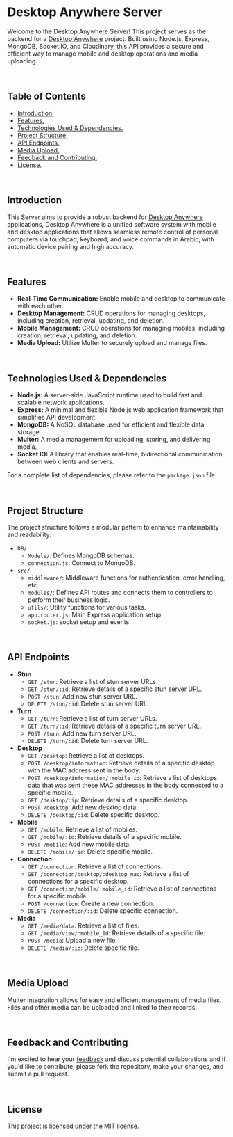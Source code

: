 # Desktop Anywhere Server


Welcome to the Desktop Anywhere Server! This project serves as the backend for a [Desktop Anywhere](https://github.com/Hossam-H22/DesktopAnyWhere_GP) project. Built using Node.js, Express, MongoDB, Socket.IO, and Cloudinary, this API provides a secure and efficient way to manage mobile and desktop operations and media uploading.



<br>



## Table of Contents

- [ Introduction. ](#Introduction)
- [ Features. ](#Features)
- [ Technologies Used & Dependencies. ](#Technologies_Used)
- [ Project Structure. ](#Project_Structure)
- [ API Endpoints. ](#API_Endpoints)
- [ Media Upload. ](#Media_Upload)
- [ Feedback and Contributing. ](#Feedback_Contributing)
- [ License. ](#License)



<br>



<a id="Introduction"></a>

## Introduction
This Server aims to provide a robust backend for [Desktop Anywhere](https://github.com/Hossam-H22/DesktopAnyWhere_GP) applications, Desktop Anywhere is a unified software system with mobile and desktop applications that allows seamless remote control of personal computers via touchpad, keyboard, and voice commands in Arabic, with automatic device pairing and high accuracy. 





<br>



<a id="Features"></a>

## Features

- **Real-Time Communication:** Enable mobile and desktop to communicate with each other.
- **Desktop Management:** CRUD operations for managing desktops, including creation, retrieval, updating, and deletion.
- **Mobile Management:** CRUD operations for managing mobiles, including creation, retrieval, updating, and deletion.
- **Media Upload:** Utilize Multer to securely upload and manage files.




<br>



<a id="Technologies_Used"></a>

## Technologies Used & Dependencies
- **Node.js:** A server-side JavaScript runtime used to build fast and scalable network applications.
- **Express:** A minimal and flexible Node.js web application framework that simplifies API development.
- **MongoDB:** A NoSQL database used for efficient and flexible data storage.
- **Multer:** A media management for uploading, storing, and delivering media.
- **Socket IO:** A library that enables real-time, bidirectional communication between web clients and servers.

For a complete list of dependencies, please refer to the `package.json` file.






<br>



<a id="Project_Structure"></a>

## Project Structure
The project structure follows a modular pattern to enhance maintainability and readability:

* `DB/`
    * `Models/`: Defines MongoDB schemas.
    * `connection.js`: Connect to MongoDB.
* `src/`
    * `middleware/`: Middleware functions for authentication, error handling, etc.
    * `modules/`: Defines API routes and connects them to controllers to perform their business logic.
    * `utils/`: Utility functions for various tasks.
    * `app.router.js`: Main Express application setup.
    * `socket.js`: socket setup and events.



<br>



<a id="API_Endpoints"></a>

## API Endpoints
* **Stun**
  * `GET /stun`: Retrieve a list of stun server URLs.
  * `GET /stun/:id`: Retrieve details of a specific stun server URL.
  * `POST /stun`: Add new stun server URL.
  * `DELETE /stun/:id`: Delete stun server URL.
* **Turn**
  * `GET /turn`: Retrieve a list of turn server URLs.
  * `GET /turn/:id`: Retrieve details of a specific turn server URL.
  * `POST /turn`: Add new turn server URL.
  * `DELETE /turn/:id`: Delete turn server URL.
* **Desktop**
  * `GET /desktop`: Retrieve a list of desktops.
  * `POST /desktop/information`: Retrieve details of a specific desktop with the MAC address sent in the body.
  * `POST /desktop/information/:mobile_id`: Retrieve a list of desktops data that was sent these MAC addresses in the body connected to a specific mobile.
  * `GET /desktop/:ip`: Retrieve details of a specific desktop.
  * `POST /desktop`: Add new desktop data.
  * `DELETE /desktop/:id`: Delete specific desktop.
* **Mobile**
  * `GET /mobile`: Retrieve a list of mobiles.
  * `GET /mobile/:id`: Retrieve details of a specific mobile.
  * `POST /mobile`: Add new mobile data.
  * `DELETE /mobile/:id`: Delete specific mobile.
* **Connection**
  * `GET /connection`: Retrieve a list of connections.
  * `GET /connection/desktop/:desktop_mac`: Retrieve a list of connections for a specific desktop.
  * `GET /connection/mobile/:mobile_id`: Retrieve a list of connections for a specific mobile.
  * `POST /connection`: Create a new connection.
  * `DELETE /connection/:id`: Delete specific connection.
* **Media**
  * `GET /media/data`: Retrieve a list of files.
  * `GET /media/view/:mobile_Id`: Retrieve details of a specific file.
  * `POST /media`: Upload a new file.
  * `DELETE /media/:id`: Delete specific file.


<!-- > Detailed Postman API documentation can be found <a href="https://documenter.getpostman.com/view/23533987/2s9Y5YQh8y" target="_blank">here</a>. -->






<br>



<a id="Media_Upload"></a>

## Media Upload
Multer integration allows for easy and efficient management of media files. Files and other media can be uploaded and linked to their records.



<br>



<a id="Feedback_Contributing"></a>

## Feedback and Contributing
I'm excited to hear your <u><a href="https://forms.gle/mUQJdnGPey1atnzp9" target="_blank">feedback</a></u> and discuss potential collaborations and if you'd like to contribute, please fork the repository, make your changes, and submit a pull request.



<br>



<a id="License"></a>

## License
This project is licensed under the [MIT license](LICENSE).


<br>

